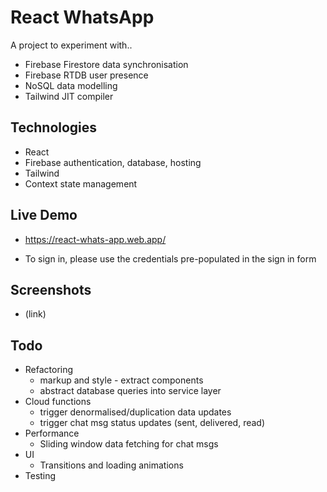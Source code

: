 # React WhatsApp

A project to experiment with..
- Firebase Firestore data synchronisation
- Firebase RTDB user presence
- NoSQL data modelling
- Tailwind JIT compiler

## Technologies

- React
- Firebase authentication, database, hosting
- Tailwind
- Context state management

## Live Demo

- https://react-whats-app.web.app/

- To sign in, please use the credentials pre-populated in the sign in form

## Screenshots

- (link)

## Todo

- Refactoring
  - markup and style - extract components
  - abstract database queries into service layer
- Cloud functions
  - trigger denormalised/duplication data updates
  - trigger chat msg status updates (sent, delivered, read)
- Performance
  - Sliding window data fetching for chat msgs
- UI
  - Transitions and loading animations
- Testing